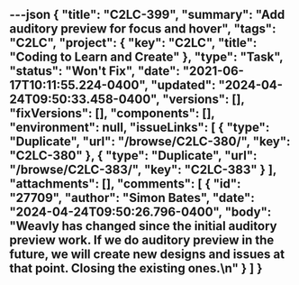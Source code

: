 ---json
{
  "title": "C2LC-399",
  "summary": "Add auditory preview for focus and hover",
  "tags": "C2LC",
  "project": {
    "key": "C2LC",
    "title": "Coding to Learn and Create"
  },
  "type": "Task",
  "status": "Won't Fix",
  "date": "2021-06-17T10:11:55.224-0400",
  "updated": "2024-04-24T09:50:33.458-0400",
  "versions": [],
  "fixVersions": [],
  "components": [],
  "environment": null,
  "issueLinks": [
    {
      "type": "Duplicate",
      "url": "/browse/C2LC-380/",
      "key": "C2LC-380"
    },
    {
      "type": "Duplicate",
      "url": "/browse/C2LC-383/",
      "key": "C2LC-383"
    }
  ],
  "attachments": [],
  "comments": [
    {
      "id": "27709",
      "author": "Simon Bates",
      "date": "2024-04-24T09:50:26.796-0400",
      "body": "Weavly has changed since the initial auditory preview work. If we do auditory preview in the future, we will create new designs and issues at that point. Closing the existing ones.\n"
    }
  ]
}
---

        